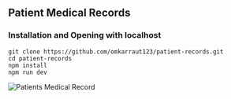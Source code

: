 ## Patient Medical Records

### Installation and Opening with localhost
```
git clone https://github.com/omkarraut123/patient-records.git
cd patient-records
npm install
npm run dev
```

![Patients Medical Record](https://github.com/user-attachments/assets/799fc25a-9ab8-4c53-bd0e-afef82c8e90e)
